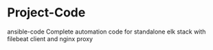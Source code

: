 # Project-Code
ansible-code
Complete automation code for standalone elk stack with filebeat client and nginx proxy

